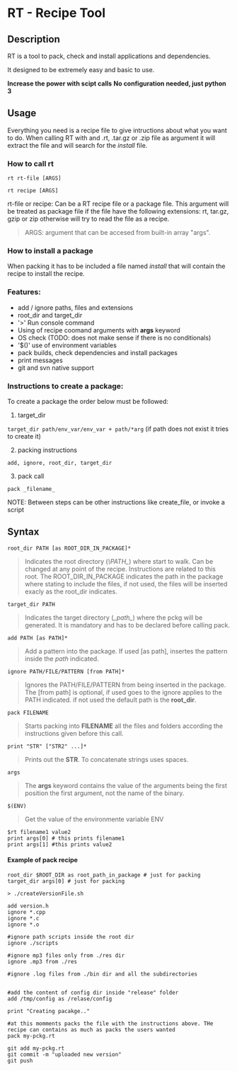 # RT - Recipe Tool

## Description

RT is a tool to pack, check and install applications and dependencies. 

It designed to be extremely easy and basic to use. 

**Increase the power with scipt calls**
**No configuration needed, just python 3**

## Usage
Everything you need is a recipe file to give intructions about what you want to do.
When calling RT with and .rt, .tar.gz or .zip file as argument it will extract the file and will search for the _install_ file.

### How to call rt

`rt rt-file [ARGS] `

`rt recipe [ARGS] `

 rt-file or recipe: Can be a RT recipe file or a package file. This argument will be treated as package file if the file have the following extensions: rt, tar.gz, gzip or zip otherwise will try to read the file as a recipe.

> ARGS: argument that can be accesed from built-in array "args".

### How to install a package

When packing it has to be included a file named _install_ that will contain the recipe to install the recipe.

### Features:
* add / ignore paths, files and extensions
* root_dir and target_dir 
* '>' Run console command
* Using of recipe coomand arguments with **args** keyword
* OS check (TODO: does not make sense if there is no conditionals)
* '$()' use of environment variables
* pack builds, check dependencies and install packages
* print messages
* git and svn native support

### Instructions to create a package:

To create a package the order below must be followed: 

1. target_dir 

`target_dir path/env_var/env_var + path/*arg` (if path does not exist it tries to create it)

2. packing instructions 
 
`add, ignore, root_dir, target_dir`

3. pack call 

`pack _filename_`

NOTE: Between steps can be other instructions like create_file, or invoke a script

## Syntax
`root_dir PATH [as ROOT_DIR_IN_PACKAGE]*` 

 > Indicates the root directory (*\PATH\_*) where start to walk. Can be changed at any point of the recipe. Instructions are related to this root. The ROOT_DIR_IN_PACKAGE indicates the path in the package where stating to include the files, if not used, the files will be inserted exacly as the root_dir indicates.
 
`target_dir PATH` 
 > Indicates the target directory (*\_path\_*) where the pckg will be generated. It is mandatory and has to be declared before calling pack.

`add PATH [as PATH]*` 

> Add a pattern into the package. If used [as path], insertes the pattern inside the _path_ indicated.

`ignore PATH/FILE/PATTERN [from PATH]*`

> Ignores the PATH/FILE/PATTERN from being inserted in the package. The [from path] is optional, if used goes to the ignore applies to the PATH indicated. if not used the default path is the **root_dir**.

`pack FILENAME`

> Starts packing into **FILENAME** all the files and folders according the instructions given before this call.

`print "STR" ["STR2" ...]*`

> Prints out the **STR**. To concatenate strings uses spaces. 

 `args`

> The **args** keyword contains the value of the arguments being the first position the first argument, not the name of the binary.

 `$(ENV)`

> Get the value of the environmente variable ENV

```
$rt filename1 value2
print args[0] # this prints filename1
print args[1] #this prints value2
```

#### Example of pack recipe 
```
root_dir $ROOT_DIR as root_path_in_package # just for packing 
target_dir args[0] # just for packing

> ./createVersionFile.sh

add version.h
ignore *.cpp
ignore *.c
ignore *.o

#ignore path scripts inside the root dir
ignore ./scripts

#ignore mp3 files only from ./res dir
ignore .mp3 from ./res

#ignore .log files from ./bin dir and all the subdirectories


#add the content of config dir inside "release" folder
add /tmp/config as /relase/config

print "Creating pacakge.."

#at this momments packs the file with the instructions above. THe recipe can contains as much as packs the users wanted
pack my-pckg.rt

git add my-pckg.rt
git commit -m "uploaded new version"
git push
```
